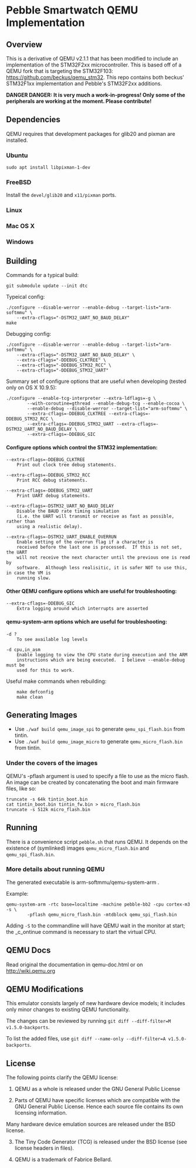 # Pebble Smartwatch QEMU Implementation

## Overview

This is a derivative of QEMU v2.1.1 that has been modified to include an implementation of the STM32F2xx microcontroller.
This is based off of a QEMU fork that is targeting the STM32F103: https://github.com/beckus/qemu_stm32.
This repo contains both beckus' STM32F1xx implementation and Pebble's STM32F2xx additions.

__DANGER DANGER: It is very much a work-in-progress! Only some of the peripherals are working at the moment. Please contribute!__

## Dependencies

QEMU requires that development packages for glib20 and pixman are installed.

### Ubuntu

```
sudo apt install libpixman-1-dev
```

### FreeBSD

Install the `devel/glib20` and `x11/pixman` ports.

### Linux

### Mac OS X

### Windows

## Building

Commands for a typical build:

```
git submodule update --init dtc
```

Typeical config:

```
./configure --disable-werror --enable-debug --target-list="arm-softmmu" \
    --extra-cflags="-DSTM32_UART_NO_BAUD_DELAY"
make
```

Debugging config:

```
./configure --disable-werror --enable-debug --target-list="arm-softmmu" \
    --extra-cflags="-DSTM32_UART_NO_BAUD_DELAY" \
    --extra-cflags="-DDEBUG_CLKTREE" \
    --extra-cflags="-DDEBUG_STM32_RCC" \
    --extra-cflags="-DDEBUG_STM32_UART"
```

Summary set of configure options that are useful when developing (tested only on OS X 10.9.5):

```
./configure --enable-tcg-interpreter --extra-ldflags=-g \
        --with-coroutine=gthread --enable-debug-tcg --enable-cocoa \
        --enable-debug --disable-werror --target-list="arm-softmmu" \
        --extra-cflags=-DDEBUG_CLKTREE --extra-cflags=-DDEBUG_STM32_RCC \
        --extra-cflags=-DDEBUG_STM32_UART --extra-cflags=-DSTM32_UART_NO_BAUD_DELAY \
        --extra-cflags=-DDEBUG_GIC
```

#### Configure options which control the STM32 implementation:

    --extra-cflags=-DDEBUG_CLKTREE
        Print out clock tree debug statements.

    --extra-cflags=-DDEBUG_STM32_RCC
        Print RCC debug statements.

    --extra-cflags=-DDEBUG_STM32_UART
        Print UART debug statements.

    --extra-cflags=-DSTM32_UART_NO_BAUD_DELAY
        Disable the BAUD rate timing simulation
        (i.e. the UART will transmit or receive as fast as possible, rather than
        using a realistic delay).

    --extra-cflags=-DSTM32_UART_ENABLE_OVERRUN
        Enable setting of the overrun flag if a character is
        received before the last one is processed.  If this is not set, the UART
        will not receive the next character until the previous one is read by
        software.  Although less realisitic, it is safer NOT to use this, in case the VM is
        running slow.

#### Other QEMU configure options which are useful for troubleshooting:
    --extra-cflags=-DDEBUG_GIC
        Extra logging around which interrupts are asserted

#### qemu-system-arm options which are useful for troubleshooting:
    -d ?
        To see available log levels

    -d cpu,in_asm
        Enable logging to view the CPU state during execution and the ARM
        instructions which are being executed.  I believe --enable-debug must be
        used for this to work.


Useful make commands when rebuilding:

        make defconfig
        make clean

## Generating Images

* Use `./waf build qemu_image_spi` to generate `qemu_spi_flash.bin` from tintin.
* Use `./waf build qemu_image_micro` to generate `qemu_micro_flash.bin` from tintin.


### Under the covers of the images

QEMU's -pflash argument is used to specify a file to use as the micro flash.
An image can be created by concatenating the boot and main firmware files,
like so:

	truncate -s 64k tintin_boot.bin
	cat tintin_boot.bin tintin_fw.bin > micro_flash.bin
	truncate -s 512k micro_flash.bin

## Running

There is a convenience script `pebble.sh` that runs QEMU. It depends on the existence of (symlinked) images `qemu_micro_flash.bin` and `qemu_spi_flash.bin`.

### More details about running QEMU

The generated executable is arm-softmmu/qemu-system-arm .

Example:

```
qemu-system-arm -rtc base=localtime -machine pebble-bb2 -cpu cortex-m3 -s \
        -pflash qemu_micro_flash.bin -mtdblock qemu_spi_flash.bin
```

Adding `-S` to the commandline will have QEMU wait in the monitor at start;
the _c_ontinue command is necessary to start the virtual CPU.

## QEMU Docs

Read original the documentation in qemu-doc.html or on http://wiki.qemu.org

## QEMU Modifications

This emulator consists largely of new hardware device models; it includes
only minor changes to existing QEMU functionality.

The changes can be reviewed by running `git diff --diff-filter=M v1.5.0-backports`.

To list the added files, use `git diff --name-only --diff-filter=A v1.5.0-backports`.

## License

The following points clarify the QEMU license:

1. QEMU as a whole is released under the GNU General Public License

2. Parts of QEMU have specific licenses which are compatible with the
GNU General Public License. Hence each source file contains its own
licensing information.

Many hardware device emulation sources are released under the BSD license.

3. The Tiny Code Generator (TCG) is released under the BSD license
   (see license headers in files).

4. QEMU is a trademark of Fabrice Bellard.
